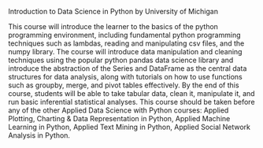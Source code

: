 Introduction to Data Science in Python by University of Michigan

This course will introduce the learner to the basics of the python programming environment, including fundamental python programming techniques such as lambdas, 
reading and manipulating csv files, and the numpy library. The course will introduce data manipulation and cleaning techniques using the popular python pandas data science 
library and introduce the abstraction of the Series and DataFrame as the central data structures for data analysis, along with tutorials on how to use functions such as groupby, 
merge, and pivot tables effectively. By the end of this course, students will be able to take tabular data, clean it, manipulate it, and run basic inferential statistical analyses.
This course should be taken before any of the other Applied Data Science with Python courses: Applied Plotting, Charting & Data Representation in Python, 
Applied Machine Learning in Python, Applied Text Mining in Python, Applied Social Network Analysis in Python.


